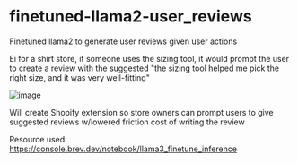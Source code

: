 ﻿# finetuned-llama2-user_reviews

Finetuned llama2 to generate user reviews given user actions

Ei for a shirt store, if someone uses the sizing tool, it would prompt the user to create a review with the suggested "the sizing tool helped me pick the right size, and it was very well-fitting"

![image](https://github.com/shreybirmiwal/finetuned-llama2-user_reviews/assets/67839663/de1acc2f-c168-44a8-b740-1e69e387a930)

Will create Shopify extension so store owners can prompt users to give suggested reviews w/lowered friction cost of writing the review

Resource used: https://console.brev.dev/notebook/llama3_finetune_inference
